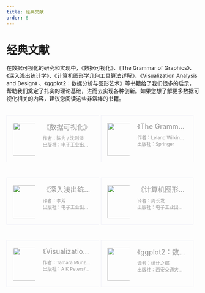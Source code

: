 ```yaml
---
title: 经典文献
order: 6
---
```


<style>
    .container {
        width: 100%;
    }
    .row {
        display: flex;
        flex-flow: wrap;
    }
    .feature {
        width: 48%;
        margin-right: 1%;
    }
    .card {
        color: #999999;
        font-size: 12px;
        padding: 16px;
        margin: 20px 0;
        text-decoration: none;
        border: 1px solid #EFF0F8;
        cursor: pointer;
        transition: all 0.3s;
    }
    .card:hover {
        box-shadow: 0 1px 2px -2px rgba(0,0,0,0.16), 0 3px 6px 0 rgba(0,0,0,0.12), 0 5px 12px 4px rgba(0,0,0,0.09);
        text-decoration: none;
    }
    .card .col-md-2 {
        padding-top: 3px;
        flex: 0 0 58px;
        max-width: 58px;
    }
    .card .col-md-10 {
        flex: 1;
        max-width: calc(100% - 80px);
        margin-left: 20px;
    }
    .card .book-title {
        font-size: 18px;
        margin: 0 0 8px 0;
    }
    .card .book-title, .card .book-author {
        display: block;
        white-space: nowrap;
        overflow: hidden;
        text-overflow: ellipsis;
    }
    .card .row {
        margin: 0;
        display: flex;
    }

    @media (max-width: 768px) {
        .feature {
            width: 100%;
            margin-right: 0%;
        }
    }
</style>

# 经典文献

在数据可视化的研究和实现中，《数据可视化》、《The Grammar of Graphics》、《深入浅出统计学》、《计算机图形学几何工具算法详解》、《Visualization Analysis and Design》 、《ggplot2：数据分析与图形艺术》等书籍给了我们很多的启示，帮助我们奠定了扎实的理论基础，进而去实现各种创新。如果您想了解更多数据可视化相关的内容，建议您阅读这些非常棒的书籍。

<div class="container">
    <div class="row">
        <div class="feature col-md-6">
            <div class="card" href="https://gw.alipayobjects.com/mdn/rms_f8c6a0/afts/img/A*CtkdRasWYmcAAAAAAAAAAABkARQnAQ" target="_blank">
                <div class="row">
                    <div class="col-md-2">
                        <img width="64" height="86" src="https://gw.alipayobjects.com/mdn/rms_f8c6a0/afts/img/A*CtkdRasWYmcAAAAAAAAAAABkARQnAQ" alt="">
                    </div>
                    <div class="col-md-10">
                        <span class="book-title">《数据可视化》</span>
                        <div class="detail">
                              <span class="book-author">作者：陈为 / 沈则潜</span>
                              <span class="book-author"> 出版社：电子工业出版社</span>
                        </div>
                    </div>
                </div>
            </div>
        </div>
        <div class="feature col-md-6">
            <div class="card" href="https://book.douban.com/subject/10123863/" target="_blank">
                <div class="row">
                    <div class="col-md-2">
                        <img width="64" height="86" src="https://gw.alipayobjects.com/mdn/rms_f8c6a0/afts/img/A*14V2SIrjh5cAAAAAAAAAAABkARQnAQ" alt="">
                    </div>
                    <div class="col-md-10">
                        <span class="book-title">《The Grammar of Graphics》</span>
                        <div class="detail">
                              <span class="book-author">作者：Leland Wilkinson</span>
                              <span class="book-author"> 出版社：Springer</span>
                        </div>
                    </div>
                </div>
            </div>
        </div>
        <div class="feature col-md-6">
            <div class="card" href="https://book.douban.com/subject/7056708/" target="_blank">
                <div class="row">
                    <div class="col-md-2">
                        <img width="64" height="86" src="https://gw.alipayobjects.com/mdn/rms_f8c6a0/afts/img/A*hHIyRbFVeVgAAAAAAAAAAABkARQnAQ" alt="">
                    </div>
                    <div class="col-md-10">
                        <span class="book-title">《深入浅出统计学》</span>
                        <div class="detail">
                              <span class="book-author">译者：李芳</span>
                              <span class="book-author"> 出版社：电子工业出版社</span>
                        </div>
                    </div>
                </div>
            </div>
        </div>
        <div class="feature col-md-6">
            <div class="card" href="https://book.douban.com/subject/1224798/" target="_blank">
                <div class="row">
                    <div class="col-md-2">
                        <img width="64" height="86" src="https://gw.alipayobjects.com/mdn/rms_f8c6a0/afts/img/A*vMGYSKMcKTAAAAAAAAAAAABkARQnAQ" alt="">
                    </div>
                    <div class="col-md-10">
                        <span class="book-title">《计算机图形学几何工具算法详解》</span>
                        <div class="detail">
                              <span class="book-author">译者：周长发</span>
                              <span class="book-author"> 出版社：电子工业出版社</span>
                        </div>
                    </div>
                </div>
            </div>
        </div>
        <div class="feature col-md-6">
            <div class="card" href="https://book.douban.com/subject/26266036/" target="_blank">
                <div class="row">
                    <div class="col-md-2">
                        <img width="64" height="86" src="https://gw.alipayobjects.com/mdn/rms_f8c6a0/afts/img/A*wU37TY3tLc0AAAAAAAAAAABkARQnAQ" alt="">
                    </div>
                    <div class="col-md-10">
                        <span class="book-title">《Visualization Analysis & Design》</span>
                        <div class="detail">
                              <span class="book-author">作者：Tamara Munzner</span>
                              <span class="book-author"> 出版社：A K Peters/CRC Press</span>
                        </div>
                    </div>
                </div>
            </div>
        </div>
        <div class="feature col-md-6">
            <div class="card" href="https://book.douban.com/subject/24527091/" target="_blank">
                <div class="row">
                    <div class="col-md-2">
                        <img width="64" height="86" src="https://gw.alipayobjects.com/mdn/rms_f8c6a0/afts/img/A*VPMMTKYiD0wAAAAAAAAAAABkARQnAQ" alt="">
                    </div>
                    <div class="col-md-10">
                        <span class="book-title">《ggplot2：数据分析与图形艺术》</span>
                        <div class="detail">
                              <span class="book-author">译者：统计之都</span>
                              <span class="book-author"> 出版社：西安交通大学出版社</span>
                        </div>
                    </div>
                </div>
            </div>
        </div>
    </div>
</div>
